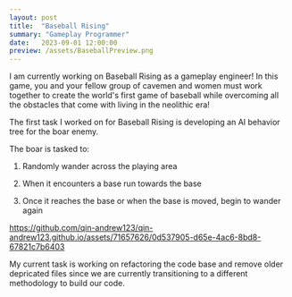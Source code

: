```yaml
---
layout: post
title:  "Baseball Rising"
summary: "Gameplay Programmer"
date:   2023-09-01 12:00:00
preview: /assets/BaseballPreview.png
---
```


I am currently working on Baseball Rising as a gameplay engineer! In this game, you and your fellow group of cavemen and women must work together to create the world's first game of baseball while overcoming all the obstacles that come with living in the neolithic era!

The first task I worked on for Baseball Rising is developing an AI behavior tree for the boar enemy.

The boar is tasked to: 

1) Randomly wander across the playing area
  
2) When it encounters a base run towards the base

3) Once it reaches the base or when the base is moved, begin to wander again

https://github.com/qin-andrew123/qin-andrew123.github.io/assets/71657626/0d537905-d65e-4ac6-8bd8-67821c7b6403

My current task is working on refactoring the code base and remove older depricated files since we are currently transitioning to a different methodology to build our code.

